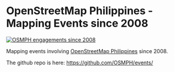 # OpenStreetMap Philippines - Mapping Events since 2008


[![OSMPH engagements since 2008](http://i.imgur.com/m8AdEx2.png)](http://geojson.io/#id=github:OSMPH/events/blob/master/calendar.geojson)

Mapping events involving [OpenStreetMap Philippines](http://openstreetmap.org.ph) since 2008.

The github repo is here: https://github.com/OSMPH/events/
